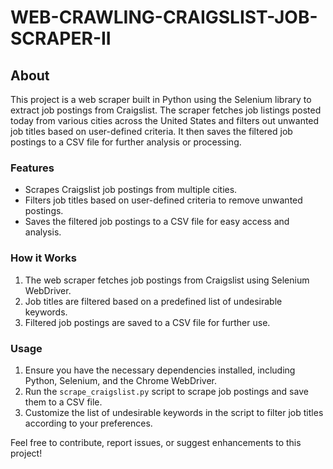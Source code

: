 # WEB-CRAWLING-CRAIGSLIST-JOB-SCRAPER-II

## About

This project is a web scraper built in Python using the Selenium library to extract job postings from Craigslist. The scraper fetches job listings posted today from various cities across the United States and filters out unwanted job titles based on user-defined criteria. It then saves the filtered job postings to a CSV file for further analysis or processing.

### Features

- Scrapes Craigslist job postings from multiple cities.
- Filters job titles based on user-defined criteria to remove unwanted postings.
- Saves the filtered job postings to a CSV file for easy access and analysis.

### How it Works

1. The web scraper fetches job postings from Craigslist using Selenium WebDriver.
2. Job titles are filtered based on a predefined list of undesirable keywords.
3. Filtered job postings are saved to a CSV file for further use.

### Usage

1. Ensure you have the necessary dependencies installed, including Python, Selenium, and the Chrome WebDriver.
2. Run the `scrape_craigslist.py` script to scrape job postings and save them to a CSV file.
3. Customize the list of undesirable keywords in the script to filter job titles according to your preferences.

Feel free to contribute, report issues, or suggest enhancements to this project!
